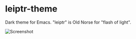 leiptr-theme
============

Dark theme for Emacs. "leiptr" is Old Norse for "flash of light".

![Screenshot](ScreenShot_2014-03-26_12.09.04.png)
